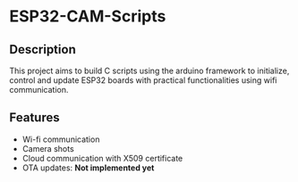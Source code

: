 # ESP32-CAM-Scripts

## Description
This project aims to build C scripts using the arduino framework to initialize, control and update ESP32 boards with practical functionalities using wifi communication.

## Features

- Wi-fi communication
- Camera shots
- Cloud communication with X509 certificate
- OTA updates: **Not implemented yet**
